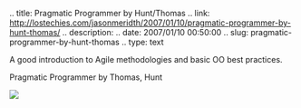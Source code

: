 .. title: Pragmatic Programmer by Hunt/Thomas
.. link: http://lostechies.com/jasonmeridth/2007/01/10/pragmatic-programmer-by-hunt-thomas/
.. description: 
.. date: 2007/01/10 00:50:00
.. slug: pragmatic-programmer-by-hunt-thomas
.. type: text


A good introduction to Agile methodologies and basic OO best practices.

Pragmatic Programmer by Thomas, Hunt

![](http://sternisha.com/i/pp_cover.jpg)